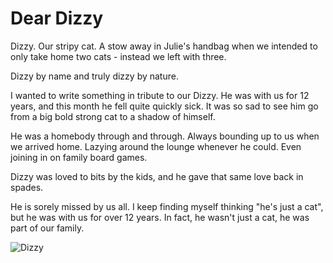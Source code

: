 # Dear Dizzy

Dizzy. Our stripy cat. A stow away in Julie's handbag when we intended to only take home two cats - instead we left with three.

Dizzy by name and truly dizzy by nature.

<!--more-->

I wanted to write something in tribute to our Dizzy. He was with us for 12 years, and this month he fell quite quickly sick. It was so sad to see him go from a big bold strong cat to a shadow of himself.

He was a homebody through and through. Always bounding up to us when we arrived home. Lazying around the lounge whenever he could. Even joining in on family board games.

Dizzy was loved to bits by the kids, and he gave that same love back in spades.

He is sorely missed by us all. I keep finding myself thinking "he's just a cat", but he was with us for over 12 years. In fact, he wasn't just a cat, he was part of our family.

![Dizzy](/images/dizzy.jpg)
